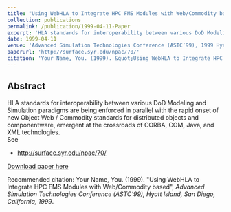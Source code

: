 ```yaml
---
title: "Using WebHLA to Integrate HPC FMS Modules with Web/Commodity based"
collection: publications
permalink: /publication/1999-04-11-Paper
excerpt: 'HLA standards for interoperability between various DoD Modeling and Simulation paradigms are being enforced in parallel with the rapid onset of new Object Web / Commodity standards for distributed objects and componentware, emergent at the crossroads of CORBA, COM, Java, and XML technologies.'
date: 1999-04-11
venue: 'Advanced Simulation Technologies Conference (ASTC’99), 1999 Hyatt Island, San Diego, California and also published by MSRC as CEWES MSRC/PET TR/99-15.'
paperurl: 'http://surface.syr.edu/npac/70/'
citation: 'Your Name, You. (1999). &quot;Using WebHLA to Integrate HPC FMS Modules with Web/Commodity based&quot;, <i>Advanced Simulation Technologies Conference (ASTC’99), Hyatt Island, San Diego, California, 1999</i>.'
---
```


Abstract
-------- 
HLA standards for interoperability between various DoD Modeling and Simulation paradigms are being enforced in parallel with the rapid onset of new Object Web / Commodity standards for distributed objects and componentware, emergent at the crossroads of CORBA, COM, Java, and XML technologies.
<br>
See 
- http://surface.syr.edu/npac/70/
    
[Download paper here](http://surface.syr.edu/npac/70/)

Recommended citation: Your Name, You. (1999). "Using WebHLA to Integrate HPC FMS Modules with Web/Commodity based", <i>Advanced Simulation Technologies Conference (ASTC’99), Hyatt Island, San Diego, California, 1999</i>. 
